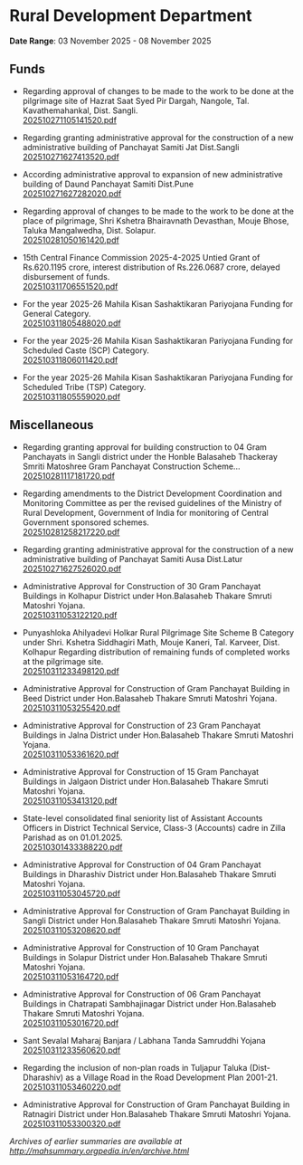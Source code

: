 # Rural Development Department

**Date Range**: 03 November 2025 - 08 November 2025


## Funds
- Regarding approval of changes to be made to the work to be done at the pilgrimage site of Hazrat Saat Syed Pir Dargah, Nangole, Tal. Kavathemahankal, Dist. Sangli.\
  [202510271105141520.pdf](https://gr.maharashtra.gov.in/Site/Upload/Government%20Resolutions/English/202510271105141520.pdf)

- Regarding granting administrative approval for the construction of a new administrative building of Panchayat Samiti Jat Dist.Sangli\
  [202510271627413520.pdf](https://gr.maharashtra.gov.in/Site/Upload/Government%20Resolutions/English/202510271627413520.pdf)

- According administrative approval to expansion of new administrative building of Daund Panchayat Samiti Dist.Pune\
  [202510271627282020.pdf](https://gr.maharashtra.gov.in/Site/Upload/Government%20Resolutions/English/202510271627282020.pdf)

- Regarding approval of changes to be made to the work to be done at the place of pilgrimage, Shri Kshetra Bhairavnath Devasthan, Mouje Bhose, Taluka Mangalwedha, Dist. Solapur.\
  [202510281050161420.pdf](https://gr.maharashtra.gov.in/Site/Upload/Government%20Resolutions/English/202510281050161420.pdf)

- 15th Central Finance Commission 2025-4-2025 Untied Grant of Rs.620.1195 crore, interest distribution of Rs.226.0687 crore, delayed disbursement of funds.\
  [202510311706551520.pdf](https://gr.maharashtra.gov.in/Site/Upload/Government%20Resolutions/English/202510311706551520.pdf)

- For the year 2025-26 Mahila Kisan Sashaktikaran Pariyojana Funding for General Category.\
  [202510311805488020.pdf](https://gr.maharashtra.gov.in/Site/Upload/Government%20Resolutions/English/202510311805488020.pdf)

- For the year 2025-26 Mahila Kisan Sashaktikaran Pariyojana Funding for Scheduled Caste (SCP) Category.\
  [202510311806011420.pdf](https://gr.maharashtra.gov.in/Site/Upload/Government%20Resolutions/English/202510311806011420.pdf)

- For the year 2025-26 Mahila Kisan Sashaktikaran Pariyojana Funding for Scheduled Tribe (TSP) Category.\
  [202510311805559020.pdf](https://gr.maharashtra.gov.in/Site/Upload/Government%20Resolutions/English/202510311805559020.pdf)

## Miscellaneous
- Regarding granting approval for building construction to 04 Gram Panchayats in Sangli district under the Honble Balasaheb Thackeray Smriti Matoshree Gram Panchayat Construction Scheme...\
  [202510281117181720.pdf](https://gr.maharashtra.gov.in/Site/Upload/Government%20Resolutions/English/202510281117181720.pdf)

- Regarding amendments to the District Development Coordination and Monitoring Committee as per the revised guidelines of the Ministry of Rural Development, Government of India for monitoring of Central Government sponsored schemes.\
  [202510281258217220.pdf](https://gr.maharashtra.gov.in/Site/Upload/Government%20Resolutions/English/202510281258217220.pdf)

- Regarding granting administrative approval for the construction of a new administrative building of Panchayat Samiti Ausa  Dist.Latur\
  [202510271627526020.pdf](https://gr.maharashtra.gov.in/Site/Upload/Government%20Resolutions/English/202510271627526020.pdf)

- Administrative Approval for Construction of 30 Gram Panchayat Buildings in Kolhapur District under Hon.Balasaheb Thakare Smruti Matoshri Yojana.\
  [202510311053122120.pdf](https://gr.maharashtra.gov.in/Site/Upload/Government%20Resolutions/English/202510311053122120.pdf)

- Punyashloka Ahilyadevi Holkar Rural Pilgrimage Site Scheme B Category under Shri. Kshetra Siddhagiri Math, Mouje Kaneri, Tal. Karveer, Dist. Kolhapur Regarding distribution of remaining funds of completed works at the pilgrimage site.\
  [202510311233498120.pdf](https://gr.maharashtra.gov.in/Site/Upload/Government%20Resolutions/English/202510311233498120.pdf)

- Administrative Approval for Construction of Gram Panchayat Building in Beed District under Hon.Balasaheb Thakare Smruti Matoshri Yojana.\
  [202510311053255420.pdf](https://gr.maharashtra.gov.in/Site/Upload/Government%20Resolutions/English/202510311053255420.pdf)

- Administrative Approval for Construction of 23 Gram Panchayat Buildings in Jalna District under Hon.Balasaheb Thakare Smruti Matoshri Yojana.\
  [202510311053361620.pdf](https://gr.maharashtra.gov.in/Site/Upload/Government%20Resolutions/English/202510311053361620.pdf)

- Administrative Approval for Construction of 15 Gram Panchayat Buildings in Jalgaon District under Hon.Balasaheb Thakare Smruti Matoshri Yojana.\
  [202510311053413120.pdf](https://gr.maharashtra.gov.in/Site/Upload/Government%20Resolutions/English/202510311053413120.pdf)

- State-level consolidated final seniority list of Assistant Accounts Officers in District Technical Service, Class-3 (Accounts) cadre in Zilla Parishad as on 01.01.2025.\
  [202510301433388220.pdf](https://gr.maharashtra.gov.in/Site/Upload/Government%20Resolutions/English/202510301433388220.pdf)

- Administrative Approval for Construction of 04 Gram Panchayat Buildings in Dharashiv District under Hon.Balasaheb Thakare Smruti Matoshri Yojana.\
  [202510311053045720.pdf](https://gr.maharashtra.gov.in/Site/Upload/Government%20Resolutions/English/202510311053045720.pdf)

- Administrative Approval for Construction of Gram Panchayat Building in Sangli District under Hon.Balasaheb Thakare Smruti Matoshri Yojana.\
  [202510311053208620.pdf](https://gr.maharashtra.gov.in/Site/Upload/Government%20Resolutions/English/202510311053208620.pdf)

- Administrative Approval for Construction of 10 Gram Panchayat Buildings in Solapur District under Hon.Balasaheb Thakare Smruti Matoshri Yojana.\
  [202510311053164720.pdf](https://gr.maharashtra.gov.in/Site/Upload/Government%20Resolutions/English/202510311053164720.pdf)

- Administrative Approval for Construction of 06 Gram Panchayat Buildings in Chatrapati Sambhajinagar District under Hon.Balasaheb Thakare Smruti Matoshri Yojana.\
  [202510311053016720.pdf](https://gr.maharashtra.gov.in/Site/Upload/Government%20Resolutions/English/202510311053016720.pdf)

- Sant Sevalal Maharaj Banjara / Labhana Tanda Samruddhi Yojana\
  [202510311233560620.pdf](https://gr.maharashtra.gov.in/Site/Upload/Government%20Resolutions/English/202510311233560620.pdf)

- Regarding the inclusion of non-plan roads in Tuljapur Taluka (Dist-Dharashiv)  as a Village Road in the Road Development Plan 2001-21.\
  [202510311053460220.pdf](https://gr.maharashtra.gov.in/Site/Upload/Government%20Resolutions/English/202510311053460220.pdf)

- Administrative Approval for Construction of Gram Panchayat Building in Ratnagiri District under Hon.Balasaheb Thakare Smruti Matoshri Yojana.\
  [202510311053300320.pdf](https://gr.maharashtra.gov.in/Site/Upload/Government%20Resolutions/English/202510311053300320.pdf)


*Archives of earlier summaries are available at http://mahsummary.orgpedia.in/en/archive.html*